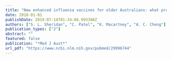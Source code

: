 ```yaml
---
title: "New enhanced influenza vaccines for older Australians: what promise do they hold?"
date: 2018-01-01
publishDate: 2019-07-14T01:34:06.993388Z
authors: ["S. L. Sheridan", "C. Patel", "K. Macartney", "A. C. Cheng"]
publication_types: ["2"]
abstract: ""
featured: false
publication: "*Med J Aust*"
url_pdf: "https://www.ncbi.nlm.nih.gov/pubmed/29996744"
---
```


